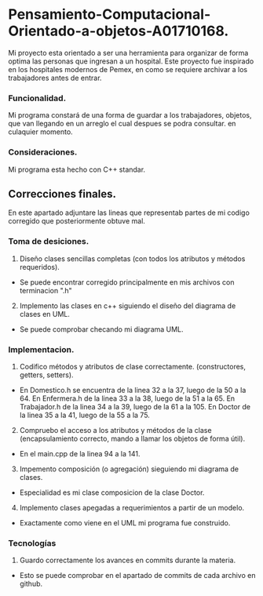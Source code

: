 # Pensamiento-Computacional-Orientado-a-objetos-A01710168.
Mi proyecto esta orientado a ser una herramienta para organizar de forma optima las personas que ingresan a un hospital. Este proyecto fue 
inspirado en los hospitales modernos de Pemex, en como se requiere archivar a los trabajadores antes de entrar.
### Funcionalidad.
Mi programa constará de una forma de guardar a los trabajadores, objetos, que van llegando en un arreglo el cual despues se podra consultar.
en culaquier momento.
### Consideraciones.
Mi programa esta hecho con C++ standar.
## Correcciones finales.
En este apartado adjuntare las lineas que representab partes de mi codigo corregido que posteriormente obtuve mal.
### Toma de desiciones.
1. Diseño clases sencillas completas (con todos los atributos y métodos requeridos).
- Se puede encontrar corregido principalmente en mis archivos con terminacion ".h" 
2. Implemento las clases en c++ siguiendo el diseño del diagrama de clases en UML.
- Se puede comprobar checando mi diagrama UML.
### Implementacion.
1. Codifico métodos y atributos de clase correctamente. (constructores, getters, setters).
- En Domestico.h se encuentra de la linea 32 a la 37, luego de la 50 a la 64. En Enfermera.h de la linea 33 a la 38, luego de la 51 a la 65. En Trabajador.h de la linea 34 a la 39, luego de la 61 a la 105. En Doctor de la linea 35 a la 41, luego de la 55 a la 75.
2. Compruebo el acceso a los atributos y métodos de la clase (encapsulamiento correcto, mando a llamar los objetos de forma útil).
- En el main.cpp de la linea 94 a la 141.
3. Impemento composición (o agregación) sieguiendo mi diagrama de clases.
- Especialidad es mi clase composicion de la clase Doctor.
4. Implemento clases apegadas a requerimientos a partir de un modelo.
- Exactamente como viene en el UML mi programa fue construido.
### Tecnologías
1. Guardo correctamente los avances en commits durante la materia.
- Esto se puede comprobar en el apartado de commits de cada archivo en github.
